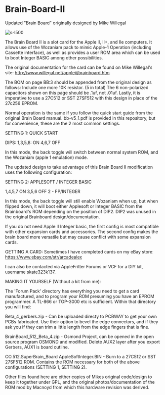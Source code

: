 # Brain-Board-II
Updated "Brain Board" originally designed by Mike Willegal

![s-l500](https://user-images.githubusercontent.com/20172602/217665056-29c14f80-c498-4fa3-8919-e9a7e37e5e0b.jpeg)

The Brain Board II is a slot card for the Apple II, II+, and IIe computers. It allows use of the Wozaniam pack to mimic Apple-1 Operation (including Cassette interface), as well as provides a user ROM area which can be used to boot Integer BASIC among other possibilities. 

The original documentation for the card can be found on Mike Willegal's site: http://www.willegal.net/appleii/brainboard.htm

The BOM on page BB:3 should be appended from the original design as follows:
Include one more 10K resistor. (5 in total)
The 6 non-polarized capacitors shown on this page should be .1uf, not .01uf. 
Lastly, it is imperative to use a 27C512 or SST 27SF512 with this design in place of the 27c256 EPROM.

Normal operation is the same if you follow the quick start guide from the original Brain Board manual. bb-v5_1.pdf is provided in this repository, but for convenience, these are the 2 most common settings. 

SETTING 1: QUICK START

DIPS:
1,3,5,8: ON
4,6,7 OFF

In this mode, the back toggle will switch between normal system ROM, and the Wozaniam (apple 1 emulation) mode.

The updated design to take advantage of this Brain Board II modification uses the following configuration:

SETTING 2: APPLESOFT / INTEGER BASIC

1,4,5,7 ON
3,5,6 OFF
2 - FP/INTEGER

In this mode, the back toggle will still enable Wozaniam when up, but when flipped down, it will boot either Applesoft or Integer BASIC from the Brainboard's ROM depending on the position of DIP2. DIP2 was unused in the original Brainboard design/documentation. 

If you do not need Apple II Integer basic, the first config is most compatible with other expansion cards and accessories. The second config makes the brain board more versatile but may cause conflict with some expansion cards.

GETTING A CARD:
Sometimes I have completed cards on my eBay store:
https://www.ebay.com/str/arcadealex

I can also be contacted via AppleFritter Forums or VCF for a DIY kit, username skate323k137.

MAKING IT YOURSELF (Without a kit from me):

The 'Forum Pack' directory has everything you need to get a card manufactured, and to program your ROM presuming you have an EPROM programmer. A TL-866 or TOP-3000 etc is sufficient. Within that directory you will find:

Beta_4_gerbers.zip - Can be uploaded directy to PCBWAY to get your own PCBs fabricated. Use their option to bevel the edge connectors, and if they ask you if they can trim a little length from the edge fingers that is fine.

BrainBoard_512_Beta_4.zip - Osmond Project, can be opened in the open source program OSMOND and modified. Delete AUX2 layer after you export Gerbers, AUX1 is board outline. 

CO.512.SuperBrain_Board AppleSoftInteger.BIN - Burn to a 27C512 or SST 27SF512 ROM. Contains the ROM necessary for both of the above configurations (SETTING 1, SETTING 2).

Other files found here are either copies of Mikes original code/design to keep it together under GPL, and the original photos/documentation of the ROM mod by Macnoyd from which this hardware revision was derived. 
